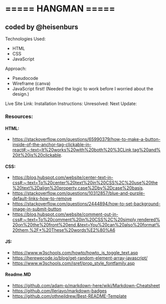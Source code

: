 # ===== HANGMAN =====

## coded by @heisenburs

Technologies Used:

- HTML
- CSS
- JavaScript

Approach:

- Pseudocode
- Wireframe (canva)
- JavaScript first! (Needed the logic to work before I worried about the design.)

Live Site Link:
Installation Instructions:
Unresolved:
Next Update:

### Resources:

#### HTML:

- https://stackoverflow.com/questions/65990379/how-to-make-a-button-inside-of-the-anchor-tag-clickable-in-react#:~:text=It%20works%20with%20both%20%3CLink,tag%20and%20it%20is%20clickable.

#### CSS:

- https://blog.hubspot.com/website/center-text-in-css#:~:text=To%20center%20text%20in%20CSS%2C%20use%20the%20text%2Dalign%20property,case%2Dby%2Dcase%20basis.
- https://stackoverflow.com/questions/10312857/blue-and-purple-default-links-how-to-remove
- https://stackoverflow.com/questions/2444894/how-to-set-background-image-in-submit-button
- https://blog.hubspot.com/website/comment-out-in-css#:~:text=To%20comment%20in%20CSS%2C%20simply,rendered%20on%20the%20front%20end.&text=You%20can%20also%20format%20them,%2F*%20These%20words%E2%80%A6

#### JS:

- https://www.w3schools.com/howto/howto_js_toggle_text.asp
- https://herewecode.io/blog/get-random-element-array-javascript/
- https://www.w3schools.com/jsref/prop_style_fontfamily.asp

#### Readme.MD

- https://github.com/adam-p/markdown-here/wiki/Markdown-Cheatsheet
- https://github.com/Ileriayo/markdown-badges
- https://github.com/othneildrew/Best-README-Template

